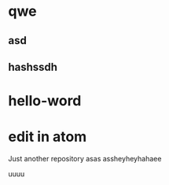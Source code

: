 # qwe

## asd

## hashssdh

# hello-word

# edit in atom

Just another repository
asas
assheyheyhahaee

uuuu
